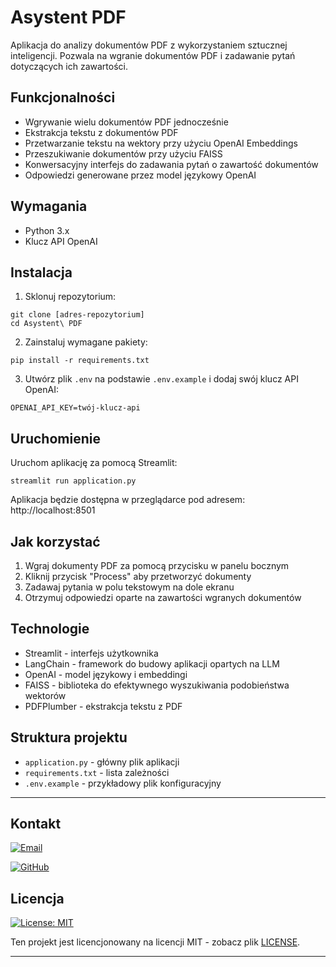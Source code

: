 # Asystent PDF

Aplikacja do analizy dokumentów PDF z wykorzystaniem sztucznej inteligencji. Pozwala na wgranie dokumentów PDF i zadawanie pytań dotyczących ich zawartości.

## Funkcjonalności

- Wgrywanie wielu dokumentów PDF jednocześnie
- Ekstrakcja tekstu z dokumentów PDF
- Przetwarzanie tekstu na wektory przy użyciu OpenAI Embeddings
- Przeszukiwanie dokumentów przy użyciu FAISS
- Konwersacyjny interfejs do zadawania pytań o zawartość dokumentów
- Odpowiedzi generowane przez model językowy OpenAI

## Wymagania

- Python 3.x
- Klucz API OpenAI

## Instalacja

1. Sklonuj repozytorium:

```
git clone [adres-repozytorium]
cd Asystent\ PDF
```

2. Zainstaluj wymagane pakiety:

```
pip install -r requirements.txt
```

3. Utwórz plik `.env` na podstawie `.env.example` i dodaj swój klucz API OpenAI:

```
OPENAI_API_KEY=twój-klucz-api
```

## Uruchomienie

Uruchom aplikację za pomocą Streamlit:

```
streamlit run application.py
```

Aplikacja będzie dostępna w przeglądarce pod adresem: http://localhost:8501

## Jak korzystać

1. Wgraj dokumenty PDF za pomocą przycisku w panelu bocznym
2. Kliknij przycisk "Process" aby przetworzyć dokumenty
3. Zadawaj pytania w polu tekstowym na dole ekranu
4. Otrzymuj odpowiedzi oparte na zawartości wgranych dokumentów

## Technologie

- Streamlit - interfejs użytkownika
- LangChain - framework do budowy aplikacji opartych na LLM
- OpenAI - model językowy i embeddingi
- FAISS - biblioteka do efektywnego wyszukiwania podobieństwa wektorów
- PDFPlumber - ekstrakcja tekstu z PDF

## Struktura projektu

- `application.py` - główny plik aplikacji
- `requirements.txt` - lista zależności
- `.env.example` - przykładowy plik konfiguracyjny

---

## Kontakt

[![Email](https://img.shields.io/badge/Email-Napisz%20do%20mnie-blue?style=for-the-badge&logo=gmail&logoColor=white)](mailto:netdark_1966@op.pl)

[![GitHub](https://img.shields.io/badge/GitHub-Darek1966-181717?style=for-the-badge&logo=github&logoColor=white)](https://github.com/Darek1966)

## Licencja
[![License: MIT](https://img.shields.io/badge/License-MIT-yellow.svg)](https://opensource.org/licenses/MIT)

Ten projekt jest licencjonowany na licencji MIT - zobacz plik [LICENSE](LICENSE).

---

